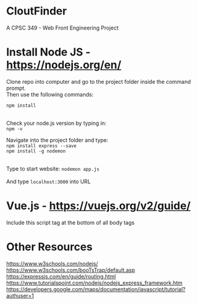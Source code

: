 # CloutFinder 
A CPSC 349 - Web Front Engineering Project <br/>

# Install Node JS - https://nodejs.org/en/

Clone repo into computer and go to the project folder inside the command prompt. <br/>
Then use the following commands: <br/> 

`npm install `</br> </br>

Check your node.js version by typing in:  </br>
 `npm -v` </br>
 
 Navigate into the project folder and type:  </br>
 `npm install express --save` </br> 
 `npm install -g nodemon` </br> </br>
 
 Type to start website:
 `nodemon app.js` </br> </br>
 And type `localhost:3000` into URL

# Vue.js - https://vuejs.org/v2/guide/

Include this script tag at the bottom of all body tags </br>
<script src="https://cdn.jsdelivr.net/npm/vue@2.6.10/dist/vue.js"></script>


# Other Resources

https://www.w3schools.com/nodejs/ <br/>
https://www.w3schools.com/booTsTrap/default.asp <br/>
https://expressjs.com/en/guide/routing.html <br/>
https://www.tutorialspoint.com/nodejs/nodejs_express_framework.htm <br/>
https://developers.google.com/maps/documentation/javascript/tutorial?authuser=1 <br/>
